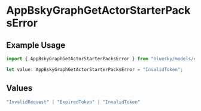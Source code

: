 # AppBskyGraphGetActorStarterPacksError

## Example Usage

```typescript
import { AppBskyGraphGetActorStarterPacksError } from "bluesky/models/errors";

let value: AppBskyGraphGetActorStarterPacksError = "InvalidToken";
```

## Values

```typescript
"InvalidRequest" | "ExpiredToken" | "InvalidToken"
```